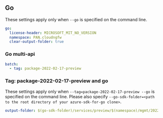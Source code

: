 ## Go

These settings apply only when `--go` is specified on the command line.

```yaml $(go)
go:
  license-header: MICROSOFT_MIT_NO_VERSION
  namespace: PAN.cloudngfw
  clear-output-folder: true
```

### Go multi-api

``` yaml $(go) && $(multiapi)
batch:
  - tag: package-2022-02-17-preview
```

### Tag: package-2022-02-17-preview and go

These settings apply only when `--tag=package-2022-02-17-preview --go` is specified on the command line.
Please also specify `--go-sdk-folder=<path to the root directory of your azure-sdk-for-go clone>`.

```yaml $(tag) == 'package-2022-02-17-preview' && $(go)
output-folder: $(go-sdk-folder)/services/preview/$(namespace)/mgmt/2022-02-17-preview/$(namespace)
```
